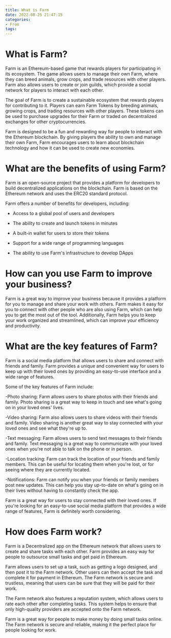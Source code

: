 ```yaml
---
title: What is Farm
date: 2022-08-25 21:47:15
categories:
- From
tags:
---
```



#  What is Farm?

Farm is an Ethereum-based game that rewards players for participating in its ecosystem. The game allows users to manage their own Farm, where they can breed animals, grow crops, and trade resources with other players. Farm also allows users to create or join guilds, which provide a social network for players to interact with each other.

The goal of Farm is to create a sustainable ecosystem that rewards players for contributing to it. Players can earn Farm Tokens by breeding animals, growing crops, and trading resources with other players. These tokens can be used to purchase upgrades for their Farm or traded on decentralized exchanges for other cryptocurrencies.

Farm is designed to be a fun and rewarding way for people to interact with the Ethereum blockchain. By giving players the ability to own and manage their own Farm, Farm encourages users to learn about blockchain technology and how it can be used to create new economies.

#  What are the benefits of using Farm?

Farm is an open-source project that provides a platform for developers to build decentralized applications on the blockchain. Farm is based on the Ethereum network and uses the ERC20 standard protocol.

Farm offers a number of benefits for developers, including:

* Access to a global pool of users and developers

* The ability to create and launch tokens in minutes

* A built-in wallet for users to store their tokens

* Support for a wide range of programming languages

* The ability to use Farm's infrastructure to develop DApps

#  How can you use Farm to improve your business?

Farm is a great way to improve your business because it provides a platform for you to manage and share your work with others. Farm makes it easy for you to connect with other people who are also using Farm, which can help you to get the most out of the tool. Additionally, Farm helps you to keep your work organized and streamlined, which can improve your efficiency and productivity.

#  What are the key features of Farm?

Farm is a social media platform that allows users to share and connect with friends and family. Farm provides a unique and convenient way for users to keep up with their loved ones by providing an easy-to-use interface and a wide range of features.

Some of the key features of Farm include:

-Photo sharing: Farm allows users to share photos with their friends and family. Photo sharing is a great way to keep in touch and see what's going on in your loved ones' lives.

-Video sharing: Farm also allows users to share videos with their friends and family. Video sharing is another great way to stay connected with your loved ones and see what they're up to.

-Text messaging: Farm allows users to send text messages to their friends and family. Text messaging is a great way to communicate with your loved ones when you're not able to talk on the phone or in person.

-Location tracking: Farm can track the location of your friends and family members. This can be useful for locating them when you're lost, or for seeing where they are currently located.

-Notifications: Farm can notify you when your friends or family members post new updates. This can help you stay up-to-date on what's going on in their lives without having to constantly check the app.

Farm is a great way for users to stay connected with their loved ones. If you're looking for an easy-to-use social media platform that provides a wide range of features, Farm is definitely worth considering.

#  How does Farm work?

Farm is a Decentralized app on the Ethereum network that allows users to create and share tasks with each other. Farm provides an easy way for people to outsource small tasks and get paid in Ethereum.

Farm allows users to set up a task, such as getting a logo designed, and then post it to the Farm network. Other users can then accept the task and complete it for payment in Ethereum. The Farm network is secure and trustless, meaning that users can be sure that they will be paid for their work.

The Farm network also features a reputation system, which allows users to rate each other after completing tasks. This system helps to ensure that only high-quality providers are accepted onto the Farm network.

Farm is a great way for people to make money by doing small tasks online. The Farm network is secure and reliable, making it the perfect place for people looking for work.